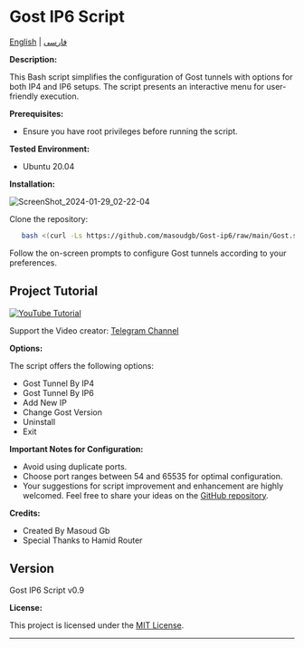 # Gost IP6 Script

[English](README.md) | [فارسی](README-Fa.md)

**Description:**

This Bash script simplifies the configuration of Gost tunnels with options for both IP4 and IP6 setups. The script presents an interactive menu for user-friendly execution.


**Prerequisites:**

- Ensure you have root privileges before running the script.

**Tested Environment:**

- Ubuntu 20.04

**Installation:**

![ScreenShot_2024-01-29_02-22-04](https://github.com/masoudgb/Gost-ip6/assets/87688187/3ea6679e-2870-4b6d-9895-1969d2cd1486)


Clone the repository:

```bash
   bash <(curl -Ls https://github.com/masoudgb/Gost-ip6/raw/main/Gost.sh)
   ```

Follow the on-screen prompts to configure Gost tunnels according to your preferences.


## Project Tutorial

[![YouTube Tutorial](https://img.youtube.com/vi/AHzhI7TUJSI/0.jpg)](https://youtu.be/AHzhI7TUJSI)

Support the Video creator: [Telegram Channel](https://t.me/+2S96GjBZJ1cxYzVk)


**Options:**

The script offers the following options:

- Gost Tunnel By IP4
- Gost Tunnel By IP6
- Add New IP
- Change Gost Version
- Uninstall
- Exit


**Important Notes for Configuration:**

- Avoid using duplicate ports.
- Choose port ranges between 54 and 65535 for optimal configuration.
- Your suggestions for script improvement and enhancement are highly welcomed. Feel free to share your ideas on the [GitHub repository](https://github.com/your-username/gost-ip6-script).


**Credits:**

- Created By Masoud Gb
- Special Thanks to Hamid Router

## Version

Gost IP6 Script v0.9

**License:**

This project is licensed under the [MIT License](LICENSE).

---
